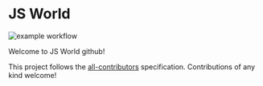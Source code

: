 # JS World

![example workflow](https://github.com/pythoniaweb/jsworld/actions/workflows/Rblank.yml/badge.svg)

Welcome to JS World github!

This project follows the [all-contributors](https://github.com/all-contributors/all-contributors) specification. Contributions of any kind welcome!
